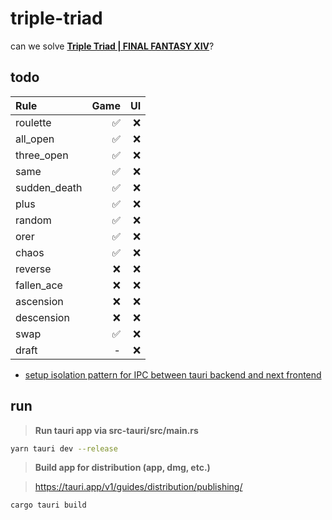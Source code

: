 # triple-triad
can we solve **[Triple Triad | FINAL FANTASY XIV](https://na.finalfantasyxiv.com/lodestone/playguide/contentsguide/goldsaucer/tripletriad/)**?


## todo

| Rule         | Game | UI   |
| :---         | ---: | ---: |
| roulette     | ✅   | ❌   |
| all_open     | ✅   | ❌   |
| three_open   | ✅   | ❌   |
| same         | ✅   | ❌   |
| sudden_death | ✅   | ❌   |
| plus         | ✅   | ❌   |
| random       | ✅   | ❌   |
| orer         | ✅   | ❌   |
| chaos        | ✅   | ❌   |
| reverse      | ❌   | ❌   |
| fallen_ace   | ❌   | ❌   |
| ascension    | ❌   | ❌   |
| descension   | ❌   | ❌   |
| swap         | ✅   | ❌   |
| draft        | -    | ❌   |

- [setup isolation pattern for IPC between tauri backend and next frontend](https://tauri.app/v1/references/architecture/inter-process-communication/isolation)


## run

> **Run tauri app via src-tauri/src/main.rs**
```sh
yarn tauri dev --release
```


> **Build app for distribution (app, dmg, etc.)**

> https://tauri.app/v1/guides/distribution/publishing/

```sh
cargo tauri build
```
